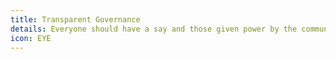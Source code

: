 ```yaml
---
title: Transparent Governance
details: Everyone should have a say and those given power by the community must be held responsible for their decisions for all to see.
icon: EYE
---
```

